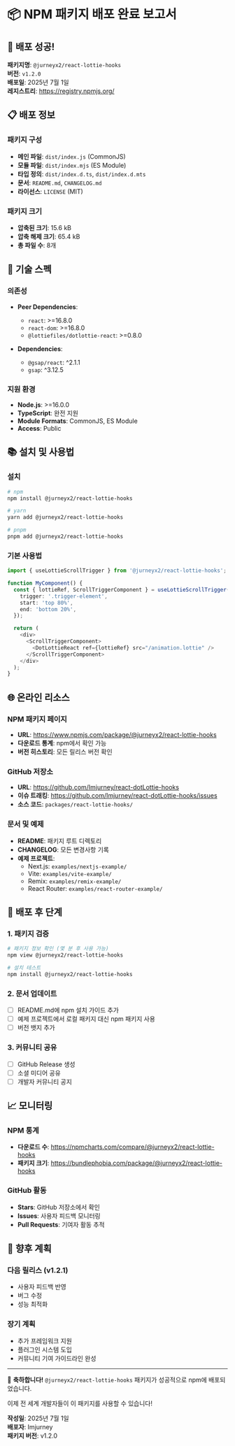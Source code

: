 # 📦 NPM 패키지 배포 완료 보고서

## 🎉 배포 성공!

**패키지명**: `@jurneyx2/react-lottie-hooks`  
**버전**: `v1.2.0`  
**배포일**: 2025년 7월 1일  
**레지스트리**: https://registry.npmjs.org/

## 📋 배포 정보

### 패키지 구성
- **메인 파일**: `dist/index.js` (CommonJS)
- **모듈 파일**: `dist/index.mjs` (ES Module)
- **타입 정의**: `dist/index.d.ts`, `dist/index.d.mts`
- **문서**: `README.md`, `CHANGELOG.md`
- **라이선스**: `LICENSE` (MIT)

### 패키지 크기
- **압축된 크기**: 15.6 kB
- **압축 해제 크기**: 65.4 kB
- **총 파일 수**: 8개

## 🔧 기술 스펙

### 의존성
- **Peer Dependencies**:
  - `react`: >=16.8.0
  - `react-dom`: >=16.8.0
  - `@lottiefiles/dotlottie-react`: >=0.8.0

- **Dependencies**:
  - `@gsap/react`: ^2.1.1
  - `gsap`: ^3.12.5

### 지원 환경
- **Node.js**: >=16.0.0
- **TypeScript**: 완전 지원
- **Module Formats**: CommonJS, ES Module
- **Access**: Public

## 📚 설치 및 사용법

### 설치
```bash
# npm
npm install @jurneyx2/react-lottie-hooks

# yarn
yarn add @jurneyx2/react-lottie-hooks

# pnpm
pnpm add @jurneyx2/react-lottie-hooks
```

### 기본 사용법
```typescript
import { useLottieScrollTrigger } from '@jurneyx2/react-lottie-hooks';

function MyComponent() {
  const { lottieRef, ScrollTriggerComponent } = useLottieScrollTrigger({
    trigger: '.trigger-element',
    start: 'top 80%',
    end: 'bottom 20%',
  });

  return (
    <div>
      <ScrollTriggerComponent>
        <DotLottieReact ref={lottieRef} src="/animation.lottie" />
      </ScrollTriggerComponent>
    </div>
  );
}
```

## 🌐 온라인 리소스

### NPM 패키지 페이지
- **URL**: https://www.npmjs.com/package/@jurneyx2/react-lottie-hooks
- **다운로드 통계**: npm에서 확인 가능
- **버전 히스토리**: 모든 릴리스 버전 확인

### GitHub 저장소
- **URL**: https://github.com/Imjurney/react-dotLottie-hooks
- **이슈 트래킹**: https://github.com/Imjurney/react-dotLottie-hooks/issues
- **소스 코드**: `packages/react-lottie-hooks/`

### 문서 및 예제
- **README**: 패키지 루트 디렉토리
- **CHANGELOG**: 모든 변경사항 기록
- **예제 프로젝트**:
  - Next.js: `examples/nextjs-example/`
  - Vite: `examples/vite-example/`
  - Remix: `examples/remix-example/`
  - React Router: `examples/react-router-example/`

## 🚀 배포 후 단계

### 1. 패키지 검증
```bash
# 패키지 정보 확인 (몇 분 후 사용 가능)
npm view @jurneyx2/react-lottie-hooks

# 설치 테스트
npm install @jurneyx2/react-lottie-hooks
```

### 2. 문서 업데이트
- [ ] README.md에 npm 설치 가이드 추가
- [ ] 예제 프로젝트에서 로컬 패키지 대신 npm 패키지 사용
- [ ] 버전 뱃지 추가

### 3. 커뮤니티 공유
- [ ] GitHub Release 생성
- [ ] 소셜 미디어 공유
- [ ] 개발자 커뮤니티 공지

## 📈 모니터링

### NPM 통계
- **다운로드 수**: https://npmcharts.com/compare/@jurneyx2/react-lottie-hooks
- **패키지 크기**: https://bundlephobia.com/package/@jurneyx2/react-lottie-hooks

### GitHub 활동
- **Stars**: GitHub 저장소에서 확인
- **Issues**: 사용자 피드백 모니터링
- **Pull Requests**: 기여자 활동 추적

## 🔄 향후 계획

### 다음 릴리스 (v1.2.1)
- 사용자 피드백 반영
- 버그 수정
- 성능 최적화

### 장기 계획
- 추가 프레임워크 지원
- 플러그인 시스템 도입
- 커뮤니티 기여 가이드라인 완성

---

🎉 **축하합니다!** `@jurneyx2/react-lottie-hooks` 패키지가 성공적으로 npm에 배포되었습니다.

이제 전 세계 개발자들이 이 패키지를 사용할 수 있습니다!

**작성일**: 2025년 7월 1일  
**배포자**: Imjurney  
**패키지 버전**: v1.2.0
